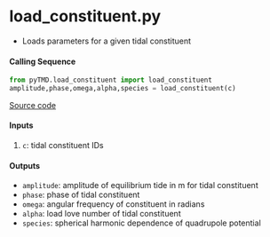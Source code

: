 load_constituent.py
====================

 - Loads parameters for a given tidal constituent

#### Calling Sequence
```python
from pyTMD.load_constituent import load_constituent
amplitude,phase,omega,alpha,species = load_constituent(c)
```
[Source code](https://github.com/tsutterley/pyTMD/blob/main/pyTMD/load_constituent.py)

#### Inputs
 1. `c`: tidal constituent IDs

#### Outputs
 - `amplitude`: amplitude of equilibrium tide in m for tidal constituent
 - `phase`: phase of tidal constituent
 - `omega`: angular frequency of constituent in radians
 - `alpha`: load love number of tidal constituent
 - `species`: spherical harmonic dependence of quadrupole potential
